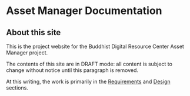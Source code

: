 # Asset Manager Documentation
## About this site

This is the project website for the Buddhist Digital Resource Center Asset Manager project.

The contents of this site are in DRAFT mode: all content is subject to change without notice until this paragraph is removed.

At this writing, the work is primarily in the
[Requirements][4eeb6e4d] and [Design][b6d006b1] sections.

  [4eeb6e4d]: req/requirements/ "Asset Manager Requirements"
  [b6d006b1]: design/design/ "Asset Manager Design"
